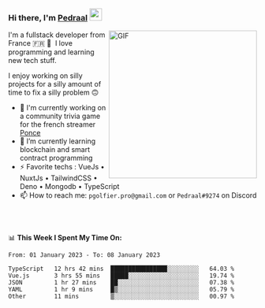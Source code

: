 ### Hi there, I'm <a href="https://pedraal.dev" target="_blank">Pedraal</a> <img src="https://media.giphy.com/media/hvRJCLFzcasrR4ia7z/giphy.gif" width="25px">
<img align="right" alt="GIF" src="https://pedraal.dev/avatar.png" width="300" height="300" />

I'm a fullstack developer from France 🇫🇷 🥖 &nbsp;I love programming and learning new
tech stuff.

I enjoy working on silly projects for a silly amount of time to fix a silly problem 🙃

- 🔭  I'm currently working on a community trivia game for the french streamer <a href="https://twitch.tv/ponce" target="_blank">Ponce</a>
- 🌱 I’m currently learning blockchain and smart contract programming
- ⚡ Favorite techs : VueJs &bull; NuxtJs &bull; TailwindCSS &bull; Deno &bull; Mongodb &bull; TypeScript
- 📫 How to reach me: `pgolfier.pro@gmail.com` or `Pedraal#9274` on Discord

<br>
<br>

📊 **This Week I Spent My Time On:**
<!--START_SECTION:waka-->

```text
From: 01 January 2023 - To: 08 January 2023

TypeScript   12 hrs 42 mins  ████████████████░░░░░░░░░   64.03 %
Vue.js       3 hrs 55 mins   █████░░░░░░░░░░░░░░░░░░░░   19.74 %
JSON         1 hr 27 mins    ██░░░░░░░░░░░░░░░░░░░░░░░   07.38 %
YAML         1 hr 9 mins     █▒░░░░░░░░░░░░░░░░░░░░░░░   05.79 %
Other        11 mins         ▒░░░░░░░░░░░░░░░░░░░░░░░░   00.97 %
```

<!--END_SECTION:waka-->

